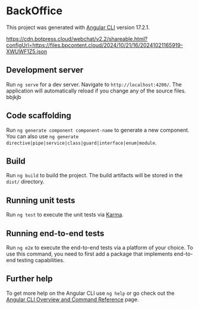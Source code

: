 # BackOffice

This project was generated with [Angular CLI](https://github.com/angular/angular-cli) version 17.2.1.

https://cdn.botpress.cloud/webchat/v2.2/shareable.html?configUrl=https://files.bpcontent.cloud/2024/10/21/16/20241021165919-XWUWF1Z5.json
## Development server

Run `ng serve` for a dev server. Navigate to `http://localhost:4200/`. The application will automatically reload if you change any of the source files.
bbjkjb

## Code scaffolding

Run `ng generate component component-name` to generate a new component. You can also use `ng generate directive|pipe|service|class|guard|interface|enum|module`.

## Build

Run `ng build` to build the project. The build artifacts will be stored in the `dist/` directory.

## Running unit tests

Run `ng test` to execute the unit tests via [Karma](https://karma-runner.github.io).

## Running end-to-end tests

Run `ng e2e` to execute the end-to-end tests via a platform of your choice. To use this command, you need to first add a package that implements end-to-end testing capabilities.

## Further help

To get more help on the Angular CLI use `ng help` or go check out the [Angular CLI Overview and Command Reference](https://angular.io/cli) page.

